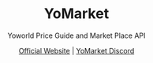 <div align="center">
    <h1>YoMarket</h1>
    <p>Yoworld Price Guide and Market Place API</p>

[Official Website](https://yomarket.info/) |
[YoMarket Discord](https://discord.gg/HJ7V95YAVp)

</div>